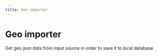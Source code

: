 ```yaml
---
title: Geo importer
---
```


# Geo importer

Get geo json data from input source in order to save it to local database
